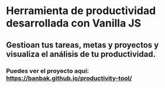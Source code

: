 # Herramienta de productividad desarrollada con Vanilla JS
## Gestioan tus tareas, metas y proyectos y visualiza el análisis de tu productividad.
### Puedes ver el proyecto aquí: https://banbak.github.io/productivity-tool/
